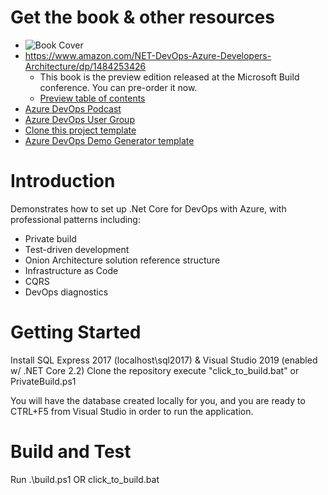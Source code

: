 # Get the book & other resources
* ![Book Cover](https://images-na.ssl-images-amazon.com/images/I/41oudHNH%2BeL._SX348_BO1,204,203,200_.jpg)
* https://www.amazon.com/NET-DevOps-Azure-Developers-Architecture/dp/1484253426
  * This book is the preview edition released at the Microsoft Build conference. You can pre-order it now.
  * [Preview table of contents](https://dev.azure.com/clearmeasurelabs/801ebfd3-bd0a-4c92-8080-1b73805b58d1/_apis/git/repositories/101c3516-9d64-4757-8df5-547a7f4bbb49/Items?path=%2F.NET+DevOps+for+Azure+-+TOC.pdf&versionDescriptor%5BversionOptions%5D=0&versionDescriptor%5BversionType%5D=0&versionDescriptor%5Bversion%5D=master&download=true&resolveLfs=true&%24format=octetStream&api-version=5.0-preview.1)
* [Azure DevOps Podcast](http://www.azuredevops.show)
* [Azure DevOps User Group](https://www.meetup.com/Azure-DevOps-User-Group/)
* [Clone this project template](https://dev.azure.com/clearmeasurelabs/801ebfd3-bd0a-4c92-8080-1b73805b58d1/_apis/git/repositories/b6025e0e-77dc-4b6b-af2b-dc16adeda1c4/Items?path=%2FOnionDevOpsArchitecture-dotnetcore2.2.zip)
* [Azure DevOps Demo Generator template](https://dev.azure.com/clearmeasurelabs/Onion-DevOps-Architecture/_git/ProjectTemplates?path=%2FREADME.md&version=GBmaster)

# Introduction 
Demonstrates how to set up .Net Core for DevOps with Azure, with professional patterns including:
 * Private build
 * Test-driven development
 * Onion Architecture solution reference structure
 * Infrastructure as Code
 * CQRS
 * DevOps diagnostics
# Getting Started
Install SQL Express 2017 (localhost\sql2017) & Visual Studio 2019 (enabled w/ .NET Core 2.2)
Clone the repository
execute "click_to_build.bat" or PrivateBuild.ps1

You will have the database created locally for you, and you are ready to CTRL+F5 from Visual Studio in order to run the application.

# Build and Test
Run .\build.ps1 OR click_to_build.bat


<!-- Global site tag (gtag.js) - Google Analytics -->
<script async src="https://www.googletagmanager.com/gtag/js?id=UA-63426635-5"></script>
<script>
  window.dataLayer = window.dataLayer || [];
  function gtag(){dataLayer.push(arguments);}
  gtag('js', new Date());

  gtag('config', 'UA-63426635-5');
</script>
